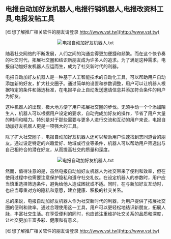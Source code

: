 ## **电报自动加好友机器人,电报行销机器人,电报改资料工具,电报发帖工具**

[😍想了解推广相关软件的朋友请登录 http://www.vst.tw](http://www.vst.tw)

 <center><img src="https://vst.tw/MP4/tuiguang/png/6.png" alt="电报自动加好友机器人.txt"></center>

随着社交网络的不断发展，人们之间的沟通变得更加便捷和频繁。而在这个快节奏的社交时代，拓展社交圈和结识新朋友成为许多人的追求。为了满足这种需求，电报自动加好友机器人应运而生，成为了社交新时代的利器。

电报自动加好友机器人是一种基于人工智能技术的自动化工具，可以帮助用户自动添加新的好友，扩大社交圈子。通过简单的设置和参数调整，用户可以让机器人根据特定的条件和筛选标准，在电报平台上自动发送邀请信息并添加符合条件的用户为好友。

这种机器人的出现，极大地方便了用户拓展社交圈的步伐。无须手动一个个添加陌生人，机器人可以根据用户设定的要求，自动完成加好友的操作，节省了用户大量的时间和精力。特别是对于那些需要与更多人进行交流和互动的用户来说，电报自动加好友机器人更是一项强大的工具。

除了扩大社交圈子，电报自动加好友机器人还可以帮助用户快速找到志同道合的朋友。通过设定特定的兴趣爱好、地域或行业等条件，机器人可以帮助用户筛选出与自己相符合的潜在好友，从而提高社交的质量和深度。

 <center><img src="https://vst.tw/MP4/tuiguang/png/7.png" alt="电报自动加好友机器人.txt"></center>

然而，值得注意的是，虽然电报自动加好友机器人为社交带来了便利和效率，但在使用过程中也需要注意保护隐私和遵守社交礼仪。在设定机器人的参数时，用户应当慎重选择筛选条件，避免给他人造成困扰或不适。同时，在与新加好友互动时，也应当尊重对方的隐私和意愿，建立健康、积极的社交关系。

总的来说，电报自动加好友机器人作为社交新时代的利器，为用户提供了拓展社交圈的便利和效率。通过合理使用这一工具，用户可以更轻松地结识新朋友，拓展人脉，丰富社交生活。在享受便利的同时，也应该注重维护社交关系的品质和深度，让社交更加丰富多彩、健康和有意义。

[😍想了解推广相关软件的朋友请登录 http://www.vst.tw](http://www.vst.tw)



